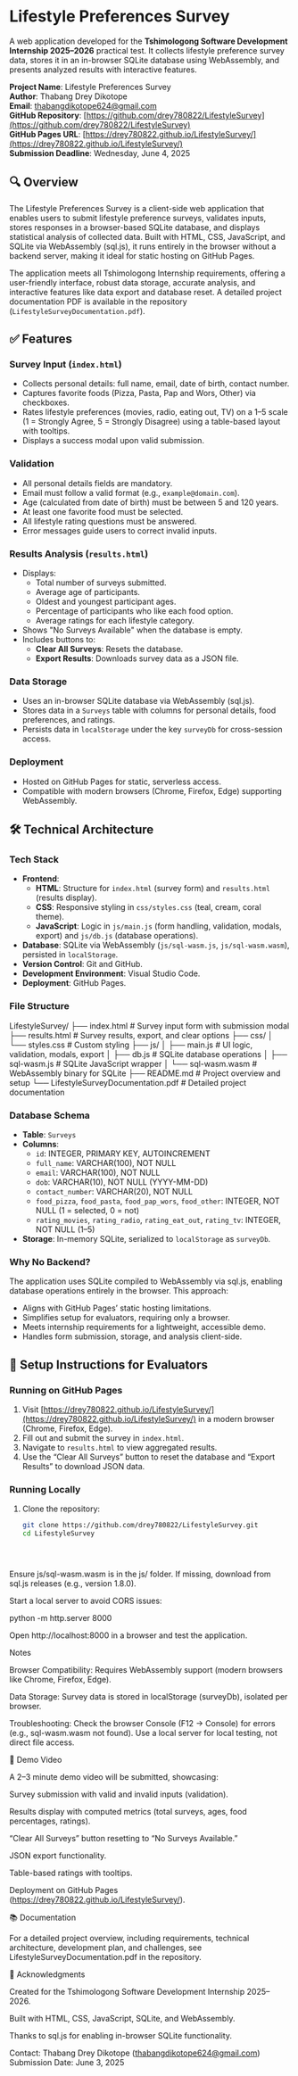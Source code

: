 # Lifestyle Preferences Survey

A web application developed for the **Tshimologong Software Development Internship 2025–2026** practical test. It collects lifestyle preference survey data, stores it in an in-browser SQLite database using WebAssembly, and presents analyzed results with interactive features.

**Project Name**: Lifestyle Preferences Survey  
**Author**: Thabang Drey Dikotope  
**Email**: thabangdikotope624@gmail.com  
**GitHub Repository**: [https://github.com/drey780822/LifestyleSurvey](https://github.com/drey780822/LifestyleSurvey)  
**GitHub Pages URL**: [https://drey780822.github.io/LifestyleSurvey/](https://drey780822.github.io/LifestyleSurvey/)  
**Submission Deadline**: Wednesday, June 4, 2025

## 🔍 Overview
The Lifestyle Preferences Survey is a client-side web application that enables users to submit lifestyle preference surveys, validates inputs, stores responses in a browser-based SQLite database, and displays statistical analysis of collected data. Built with HTML, CSS, JavaScript, and SQLite via WebAssembly (sql.js), it runs entirely in the browser without a backend server, making it ideal for static hosting on GitHub Pages.

The application meets all Tshimologong Internship requirements, offering a user-friendly interface, robust data storage, accurate analysis, and interactive features like data export and database reset. A detailed project documentation PDF is available in the repository (`LifestyleSurveyDocumentation.pdf`).

## ✅ Features

### Survey Input (`index.html`)
- Collects personal details: full name, email, date of birth, contact number.
- Captures favorite foods (Pizza, Pasta, Pap and Wors, Other) via checkboxes.
- Rates lifestyle preferences (movies, radio, eating out, TV) on a 1–5 scale (1 = Strongly Agree, 5 = Strongly Disagree) using a table-based layout with tooltips.
- Displays a success modal upon valid submission.

### Validation
- All personal details fields are mandatory.
- Email must follow a valid format (e.g., `example@domain.com`).
- Age (calculated from date of birth) must be between 5 and 120 years.
- At least one favorite food must be selected.
- All lifestyle rating questions must be answered.
- Error messages guide users to correct invalid inputs.

### Results Analysis (`results.html`)
- Displays:
  - Total number of surveys submitted.
  - Average age of participants.
  - Oldest and youngest participant ages.
  - Percentage of participants who like each food option.
  - Average ratings for each lifestyle category.
- Shows "No Surveys Available" when the database is empty.
- Includes buttons to:
  - **Clear All Surveys**: Resets the database.
  - **Export Results**: Downloads survey data as a JSON file.

### Data Storage
- Uses an in-browser SQLite database via WebAssembly (sql.js).
- Stores data in a `Surveys` table with columns for personal details, food preferences, and ratings.
- Persists data in `localStorage` under the key `surveyDb` for cross-session access.

### Deployment
- Hosted on GitHub Pages for static, serverless access.
- Compatible with modern browsers (Chrome, Firefox, Edge) supporting WebAssembly.

## 🛠 Technical Architecture

### Tech Stack
- **Frontend**:
  - **HTML**: Structure for `index.html` (survey form) and `results.html` (results display).
  - **CSS**: Responsive styling in `css/styles.css` (teal, cream, coral theme).
  - **JavaScript**: Logic in `js/main.js` (form handling, validation, modals, export) and `js/db.js` (database operations).
- **Database**: SQLite via WebAssembly (`js/sql-wasm.js`, `js/sql-wasm.wasm`), persisted in `localStorage`.
- **Version Control**: Git and GitHub.
- **Development Environment**: Visual Studio Code.
- **Deployment**: GitHub Pages.

### File Structure

LifestyleSurvey/ ├── index.html # Survey input form with submission modal ├── results.html # Survey results, export, and clear options ├── css/ │ └── styles.css # Custom styling ├── js/ │ ├── main.js # UI logic, validation, modals, export │ ├── db.js # SQLite database operations │ ├── sql-wasm.js # SQLite JavaScript wrapper │ └── sql-wasm.wasm # WebAssembly binary for SQLite ├── README.md # Project overview and setup └── LifestyleSurveyDocumentation.pdf # Detailed project documentation


### Database Schema
- **Table**: `Surveys`
- **Columns**:
  - `id`: INTEGER, PRIMARY KEY, AUTOINCREMENT
  - `full_name`: VARCHAR(100), NOT NULL
  - `email`: VARCHAR(100), NOT NULL
  - `dob`: VARCHAR(10), NOT NULL (YYYY-MM-DD)
  - `contact_number`: VARCHAR(20), NOT NULL
  - `food_pizza`, `food_pasta`, `food_pap_wors`, `food_other`: INTEGER, NOT NULL (1 = selected, 0 = not)
  - `rating_movies`, `rating_radio`, `rating_eat_out`, `rating_tv`: INTEGER, NOT NULL (1–5)
- **Storage**: In-memory SQLite, serialized to `localStorage` as `surveyDb`.

### Why No Backend?
The application uses SQLite compiled to WebAssembly via sql.js, enabling database operations entirely in the browser. This approach:
- Aligns with GitHub Pages’ static hosting limitations.
- Simplifies setup for evaluators, requiring only a browser.
- Meets internship requirements for a lightweight, accessible demo.
- Handles form submission, storage, and analysis client-side.

## 🚀 Setup Instructions for Evaluators

### Running on GitHub Pages
1. Visit [https://drey780822.github.io/LifestyleSurvey/](https://drey780822.github.io/LifestyleSurvey/) in a modern browser (Chrome, Firefox, Edge).
2. Fill out and submit the survey in `index.html`.
3. Navigate to `results.html` to view aggregated results.
4. Use the “Clear All Surveys” button to reset the database and “Export Results” to download JSON data.

### Running Locally
1. Clone the repository:
   ```bash
   git clone https://github.com/drey780822/LifestyleSurvey.git
   cd LifestyleSurvey





Ensure js/sql-wasm.wasm is in the js/ folder. If missing, download from sql.js releases (e.g., version 1.8.0).



Start a local server to avoid CORS issues:

python -m http.server 8000



Open http://localhost:8000 in a browser and test the application.

Notes





Browser Compatibility: Requires WebAssembly support (modern browsers like Chrome, Firefox, Edge).



Data Storage: Survey data is stored in localStorage (surveyDb), isolated per browser.



Troubleshooting: Check the browser Console (F12 → Console) for errors (e.g., sql-wasm.wasm not found). Use a local server for local testing, not direct file access.

🎥 Demo Video

A 2–3 minute demo video will be submitted, showcasing:





Survey submission with valid and invalid inputs (validation).



Results display with computed metrics (total surveys, ages, food percentages, ratings).



“Clear All Surveys” button resetting to “No Surveys Available.”



JSON export functionality.



Table-based ratings with tooltips.



Deployment on GitHub Pages (https://drey780822.github.io/LifestyleSurvey/).

📚 Documentation

For a detailed project overview, including requirements, technical architecture, development plan, and challenges, see LifestyleSurveyDocumentation.pdf in the repository.

🙌 Acknowledgments





Created for the Tshimologong Software Development Internship 2025–2026.



Built with HTML, CSS, JavaScript, SQLite, and WebAssembly.



Thanks to sql.js for enabling in-browser SQLite functionality.



Contact: Thabang Drey Dikotope (thabangdikotope624@gmail.com)
Submission Date: June 3, 2025
